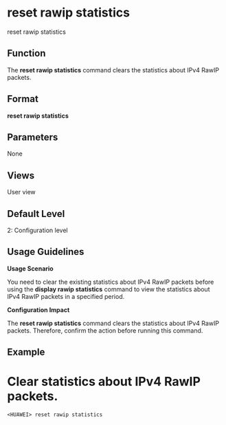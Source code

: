 reset rawip statistics
======================

reset rawip statistics

Function
--------



The **reset rawip statistics** command clears the statistics about IPv4 RawIP packets.




Format
------

**reset rawip statistics**


Parameters
----------

None

Views
-----

User view


Default Level
-------------

2: Configuration level


Usage Guidelines
----------------

**Usage Scenario**



You need to clear the existing statistics about IPv4 RawIP packets before using the **display rawip statistics** command to view the statistics about IPv4 RawIP packets in a specified period.



**Configuration Impact**



The **reset rawip statistics** command clears the statistics about IPv4 RawIP packets. Therefore, confirm the action before running this command.




Example
-------

# Clear statistics about IPv4 RawIP packets.
```
<HUAWEI> reset rawip statistics

```